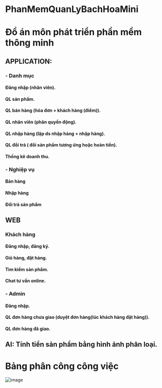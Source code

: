 # PhanMemQuanLyBachHoaMini
<h1>Đồ án môn phát triển phần mềm thông minh</h1>
<h2>APPLICATION:</h2>
<h3>-	Danh mục</h3>
<h4>Đăng nhập (nhân viên).</h4>
<h4>QL sản phẩm.</h4>
<h4>QL bán hàng (hóa đơn + khách hàng (điểm)).</h4>
<h4>QL nhân viên (phân quyền động).</h4>
<h4>QL nhập hàng (lập ds nhập hàng + nhập hàng).</h4>
<h4>QL đổi trả ( đổi sản phẩm tương ứng hoặc hoàn tiền).</h4>
<h4>Thống kê doanh thu.</h4>
<h3>-	Nghiệp vụ</h3>
<h4>Bán hàng</h4>
<h4>Nhập hàng</h4>
<h4>Đổi trả sản phẩm</h4>
<h2>WEB</h2>
<h3>Khách hàng</h3>
<h4>Đăng nhập, đăng ký.</h4>
<h4>Giỏ hàng, đặt hàng.</h4>
<h4>Tìm kiếm sản phẩm.</h4>
<h4>Chat tư vấn online.</h4>
<h3>-	Admin</h3>
<h4>Đăng nhập.</h4>
<h4>QL đơn hàng chưa giao (duyệt đơn hàng(lúc khách hàng đặt hàng)).</h4>
<h4>QL đơn hàng đã giao.</h4>

<h2>AI: Tính tiền sản phẩm bằng hình ảnh phân loại.</h2>
<h1>Bảng phân công công việc
</h1>

![image](https://github.com/T6-PTPM-2023-QuanLyBachHoaMini/PhanMemQuanLyBachHoaMini/assets/139526432/1de7bcf9-d042-4156-b83c-2692fa26d561)
